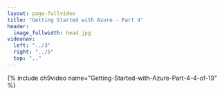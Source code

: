 ```yaml
---
layout: page-fullvideo
title: "Getting Started with Azure - Part 4"
header:
  image_fullwidth: head.jpg
videonav:
  left: "../3"
  right: "../5"
  top: ".."
---
```


{% include ch9video name="Getting-Started-with-Azure-Part-4-4-of-19" %}
